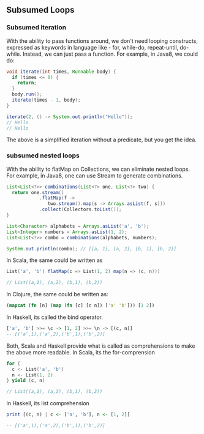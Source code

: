 ## Subsumed Loops

### Subsumed iteration

With the ability to pass functions around, we don't need looping constructs, expressed as keywords in language like - for, while-do, repeat-until, do-while.  Instead, we can just pass a function.  For example, in Java8, we could do:

```java
void iterate(int times, Runnable body) {
  if (times <= 0) {
    return;
  }
  body.run();
  iterate(times - 1, body);
}

iterate(2, () -> System.out.println("Hello"));
// Hello
// Hello

```

The above is a simplified iteration without a predicate, but you get the idea.

### subsumed nested loops

With the ability to flatMap on Collections, we can eliminate nested loops.  For example, in Java8, one can use Stream to generate combinations.

```java
List<List<?>> combinations(List<?> one, List<?> two) {
  return one.stream()
            .flatMap(f -> 
               two.stream().map(s -> Arrays.asList(f, s)))                  
            .collect(Collectors.toList());
}

List<Character> alphabets = Arrays.asList('a', 'b');
List<Integer> numbers = Arrays.asList(1, 2); 
List<List<?>> combo = combinations(alphabets, numbers);

System.out.println(combo); // [[a, 1], [a, 2], [b, 1], [b, 2]]
```

In Scala, the same could be written as

```scala
List('a', 'b') flatMap(c => List(1, 2) map(n => (c, n)))

// List((a,1), (a,2), (b,1), (b,2))
```

In Clojure, the same could be written as:

```clojure
(mapcat (fn [n] (map (fn [c] [c n]) ['a' 'b'])) [1 2])
```

In Haskell, its called the bind operator.

```haskell
['a', 'b'] >>= \c -> [1, 2] >>= \n -> [(c, n)]
-- [('a',1),('a',2),('b',1),('b',2)]

```

Both, Scala and Haskell provide what is called as comprehensions to make the above more readable.  In Scala, its the for-comprension

```scala
for {
  c <- List('a', 'b')
  n <- List(1, 2)
} yield (c, n)

// List((a,1), (a,2), (b,1), (b,2))
```

In Haskell, its list comprehension

```haskell
print [(c, n) | c <- ['a', 'b'], n <- [1, 2]]

-- [('a',1),('a',2),('b',1),('b',2)]
```
